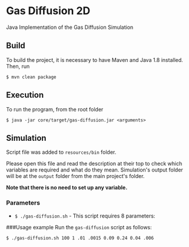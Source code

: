 # Gas Diffusion 2D
Java Implementation of the Gas Diffusion Simulation
## Build
To build the project, it is necessary to have Maven and Java 1.8 installed.
Then, run

    $ mvn clean package
    
## Execution
To run the program, from the root folder

    $ java -jar core/target/gas-diffusion.jar <arguments>
    
## Simulation
Script file was added to `resources/bin` folder.

Please open this file and read the description at their top to check which variables are required and what do they mean.
Simulation's output folder will be at the `output` folder from the main project's folder.

**Note that there is no need to set up any variable.**

### Parameters
- `$ ./gas-diffusion.sh` - This script requires 8 parameters: <N> <m> <v> <r> <L> <W> <dt2> <opening>

###Usage example
Run the `gas-diffusion` script as follows:

    $ ./gas-diffusion.sh 100 1 .01 .0015 0.09 0.24 0.04 .006
